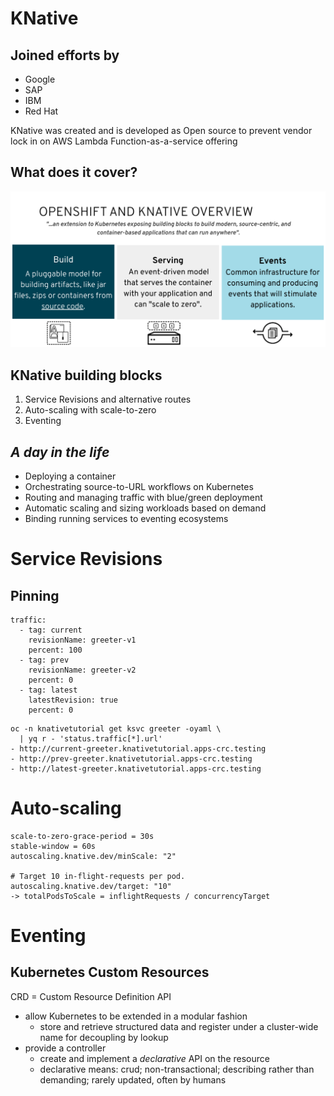 
# KNative

>>
## Joined efforts by

* Google
* SAP
* IBM 
* Red Hat

KNative was created and is developed as Open source to
prevent vendor lock in on AWS Lambda Function-as-a-service offering
>>

## What does it cover?

![](img/knative-1.png)

## KNative building blocks
1. Service Revisions and alternative routes
2. Auto-scaling with scale-to-zero 
3. Eventing
>>
## _A day in the life_
* Deploying a container
* Orchestrating source-to-URL workflows on Kubernetes
* Routing and managing traffic with blue/green deployment
* Automatic scaling and sizing workloads based on demand
* Binding running services to eventing ecosystems

>>
# Service Revisions
>>
## Pinning

````
traffic:
  - tag: current
    revisionName: greeter-v1
    percent: 100
  - tag: prev
    revisionName: greeter-v2
    percent: 0
  - tag: latest
    latestRevision: true
    percent: 0 
````
>>
````
oc -n knativetutorial get ksvc greeter -oyaml \
  | yq r - 'status.traffic[*].url'
- http://current-greeter.knativetutorial.apps-crc.testing
- http://prev-greeter.knativetutorial.apps-crc.testing
- http://latest-greeter.knativetutorial.apps-crc.testing
````
>>
# Auto-scaling

    scale-to-zero-grace-period = 30s 
    stable-window = 60s
    autoscaling.knative.dev/minScale: "2"

    # Target 10 in-flight-requests per pod.
    autoscaling.knative.dev/target: "10"
    -> totalPodsToScale = inflightRequests / concurrencyTarget

>>
# Eventing
>>
## Kubernetes Custom Resources 

CRD = Custom Resource Definition API 
* allow Kubernetes to be extended in a modular fashion
  *  store and retrieve structured data and register under a cluster-wide name for decoupling by lookup
* provide a controller
  * create and implement a _declarative_ API on the resource  
  * declarative means: crud; non-transactional; describing rather than demanding; rarely updated, often by humans 

